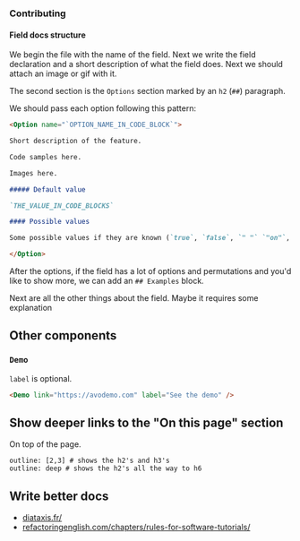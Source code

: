 ### Contributing

#### Field docs structure

We begin the file with the name of the field. Next we write the field declaration and a short description of what the field does. Next we should attach an image or gif with it.

The second section is the `Options` section marked by an `h2` (`##`) paragraph.

We should pass each option following this pattern:

```markdown
<Option name="`OPTION_NAME_IN_CODE_BLOCK`">

Short description of the feature.

Code samples here.

Images here.

##### Default value

`THE_VALUE_IN_CODE_BLOCKS`

#### Possible values

Some possible values if they are known (`true`, `false`, `" "` `"on"`, `"off"`, etc.) or a text description about them.

</Option>
```

After the options, if the field has a lot of options and permutations and you'd like to show more, we can add an `## Examples` block.

Next are all the other things about the field. Maybe it requires some explanation

## Other components

### `Demo`

`label` is optional.

```html
<Demo link="https://avodemo.com" label="See the demo" />
```

## Show deeper links to the "On this page" section

On top of the page.

```
outline: [2,3] # shows the h2's and h3's
outline: deep # shows the h2's all the way to h6
```

## Write better docs

- [diataxis.fr/](https://diataxis.fr/)
- [refactoringenglish.com/chapters/rules-for-software-tutorials/](https://refactoringenglish.com/chapters/rules-for-software-tutorials/)
